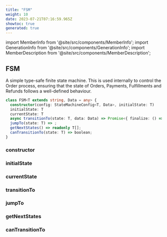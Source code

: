 ```yaml
---
title: "FSM"
weight: 10
date: 2023-07-21T07:16:59.965Z
showtoc: true
generated: true
---
```

<!-- This file was generated from the Vendure source. Do not modify. Instead, re-run the "docs:build" script -->
import MemberInfo from '@site/src/components/MemberInfo';
import GenerationInfo from '@site/src/components/GenerationInfo';
import MemberDescription from '@site/src/components/MemberDescription';


## FSM

<GenerationInfo sourceFile="packages/core/src/common/finite-state-machine/finite-state-machine.ts" sourceLine="12" packageName="@vendure/core" />

A simple type-safe finite state machine. This is used internally to control the Order process, ensuring that
the state of Orders, Payments, Fulfillments and Refunds follows a well-defined behaviour.

```ts title="Signature"
class FSM<T extends string, Data = any> {
  constructor(config: StateMachineConfig<T, Data>, initialState: T)
  initialState: T
  currentState: T
  async transitionTo(state: T, data: Data) => Promise<{ finalize: () => Promise<any> }>;
  jumpTo(state: T) => ;
  getNextStates() => readonly T[];
  canTransitionTo(state: T) => boolean;
}
```

<div className="members-wrapper">

### constructor

<MemberInfo kind="method" type="(config: <a href='/docs/reference/typescript-api/state-machine/state-machine-config#statemachineconfig'>StateMachineConfig</a>&#60;T, Data&#62;, initialState: T) => FSM"   />


### initialState

<MemberInfo kind="property" type="T"   />


### currentState

<MemberInfo kind="property" type="T"   />


### transitionTo

<MemberInfo kind="method" type="(state: T, data: Data) => Promise&#60;{ finalize: () =&#62; Promise&#60;any&#62; }&#62;"   />


### jumpTo

<MemberInfo kind="method" type="(state: T) => "   />


### getNextStates

<MemberInfo kind="method" type="() => readonly T[]"   />


### canTransitionTo

<MemberInfo kind="method" type="(state: T) => boolean"   />




</div>
